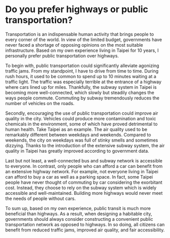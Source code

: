 # Do you prefer highways or public transportation?

Transportation is an indispensable human activity that brings people to every corner of the world. In view of the limited budget, governments have never faced a shortage of opposing opinions on the most suitable infrastructure. Based on my own experience living in Taipei for 10 years, I personally prefer public transportation over highways.

To begin with, public transportation could significantly alleviate agonizing traffic jams. From my standpoint, I have to drive from time to time. During rush hours, it used to be common to spend up to 10 minutes waiting at a traffic light. The traffic was especially terrible at the entrance of a highway where cars lined up for miles. Thankfully, the subway system in Taipei is becoming more well-connected, which slowly but steadily changes the ways people commute. Commuting by subway tremendously reduces the number of vehicles on the roads.

Secondly, encouraging the use of public transportation could improve air quality in the city. Vehicles could produce more contamination and toxic chemicals in the environment, some of which have proved detrimental to human health. Take Taipei as an example. The air quality used to be remarkably different between weekdays and weekends. Compared to weekends, the city on weekdays was full of stinky smells and sometimes dizzying. Thanks to the introduction of the extensive subway system, the air quality in Taipei has greatly improved according to government data.

Last but not least, a well-connected bus and subway network is accessible to everyone. In contrast, only people who can afford a car can benefit from an extensive highway network. For example, not everyone living in Taipei can afford to buy a car as well as a parking space. In fact, some Taipei people have never thought of commuting by car considering the exorbitant cost. Instead, they choose to rely on the subway system which is widely accessible and well-maintained. Building more highways would never meet the needs of people without cars.

To sum up, based on my own experience, public transit is much more beneficial than highways. As a result, when designing a habitable city, governments should always consider constructing a convenient public transportation network as opposed to highways. In so doing, all citizens can benefit from reduced traffic jams, improved air quality, and fair accessibility.

